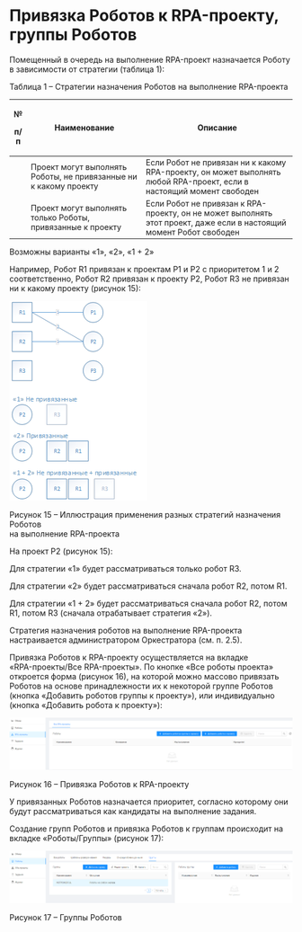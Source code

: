 # Привязка Роботов к RPA-проекту, группы Роботов

Помещенный в очередь на выполнение RPA-проект назначается Роботу в зависимости от стратегии (таблица 1):

Таблица 1 – Стратегии назначения Роботов на выполнение RPA-проекта

| <p>№</p><p>п/п</p> | Наименование                                                      | Описание                                                                                                              |
| ------------------ | ----------------------------------------------------------------- | --------------------------------------------------------------------------------------------------------------------- |
|                    | Проект могут выполнять Роботы, не привязанные ни к какому проекту | Если Робот не привязан ни к какому RPA-проекту, он может выполнять любой RPA-проект, если в настоящий момент свободен |
|                    | Проект могут выполнять только Роботы, привязанные к проекту       | Если Робот не привязан к RPA-проекту, он не может выполнять этот проект, даже если в настоящий момент Робот свободен  |

Возможны варианты «1», «2», «1 + 2»

Например, Робот R1 привязан к проектам P1 и P2 с приоритетом 1 и 2 соответственно, Робот R2 привязан к проекту P2, Робот R3 не привязан ни к какому проекту (рисунок 15):

![](<../../.gitbook/assets/image (417).png>)

Рисунок 15 – Иллюстрация применения разных стратегий назначения Роботов\
на выполнение RPA-проекта

На проект P2 (рисунок 15):

Для стратегии «1» будет рассматриваться только робот R3.

Для стратегии «2» будет рассматриваться сначала робот R2, потом R1.

Для стратегии «1 + 2» будет рассматриваться сначала робот R2, потом R1, потом R3 (сначала отрабатывает стратегия «2»).

Стратегия назначения роботов на выполнение RPA-проекта настраивается администратором Оркестратора (см. п. 2.5).

Привязка Роботов к RPA-проекту осуществляется на вкладке\
«RPA-проекты/Все RPA-проекты». По кнопке «Все роботы проекта» откроется форма (рисунок 16), на которой можно массово привязать Роботов на основе принадлежности их к некоторой группе Роботов (кнопка «Добавить роботов группы к проекту»), или индивидуально (кнопка «Добавить робота к проекту»):

![](<../../.gitbook/assets/1 (1)>)

Рисунок 16 – Привязка Роботов к RPA-проекту

У привязанных Роботов назначается приоритет, согласно которому они будут рассматриваться как кандидаты на выполнение задания.

Создание групп Роботов и привязка Роботов к группам происходит на вкладке «Роботы/Группы» (рисунок 17):

![](<../../.gitbook/assets/2 (1)>)

Рисунок 17 – Группы Роботов
